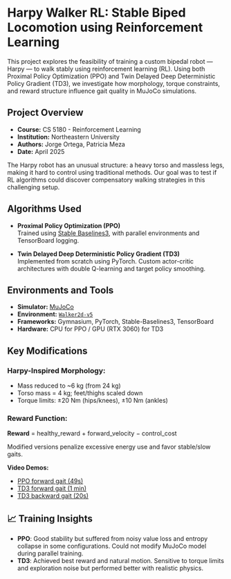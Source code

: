 # Harpy Walker RL: Stable Biped Locomotion using Reinforcement Learning

This project explores the feasibility of training a custom bipedal robot — Harpy — to walk stably using reinforcement learning (RL). Using both Proximal Policy Optimization (PPO) and Twin Delayed Deep Deterministic Policy Gradient (TD3), we investigate how morphology, torque constraints, and reward structure influence gait quality in MuJoCo simulations.

## Project Overview

- **Course:** CS 5180 - Reinforcement Learning  
- **Institution:** Northeastern University  
- **Authors:** Jorge Ortega, Patricia Meza  
- **Date:** April 2025  

The Harpy robot has an unusual structure: a heavy torso and massless legs, making it hard to control using traditional methods. Our goal was to test if RL algorithms could discover compensatory walking strategies in this challenging setup.

## Algorithms Used

- **Proximal Policy Optimization (PPO)**  
  Trained using [Stable Baselines3](https://github.com/DLR-RM/stable-baselines3), with parallel environments and TensorBoard logging.

- **Twin Delayed Deep Deterministic Policy Gradient (TD3)**  
  Implemented from scratch using PyTorch. Custom actor-critic architectures with double Q-learning and target policy smoothing.

## Environments and Tools

- **Simulator:** [MuJoCo](https://mujoco.org/)
- **Environment:** [`Walker2d-v5`](https://gymnasium.farama.org/environments/mujoco/walker2d/)
- **Frameworks:** Gymnasium, PyTorch, Stable-Baselines3, TensorBoard
- **Hardware:** CPU for PPO / GPU (RTX 3060) for TD3

## Key Modifications

### Harpy-Inspired Morphology:
- Mass reduced to ~6 kg (from 24 kg)
- Torso mass = 4 kg; feet/thighs scaled down
- Torque limits: ±20 Nm (hips/knees), ±10 Nm (ankles)

### Reward Function:
**Reward** = healthy_reward + forward_velocity − control_cost

Modified versions penalize excessive energy use and favor stable/slow gaits.

 **Video Demos:**
- [PPO forward gait (49s)](https://youtube.com/shorts/89PpLuFsB4k)  
- [TD3 forward gait (1 min)](https://youtu.be/DlBghiJG6jE)  
- [TD3 backward gait (20s)](https://youtu.be/yGeIv_q2mSc)

## 📈 Training Insights

- **PPO**: Good stability but suffered from noisy value loss and entropy collapse in some configurations. Could not modify MuJoCo model during parallel training.
- **TD3**: Achieved best reward and natural motion. Sensitive to torque limits and exploration noise but performed better with realistic physics.
